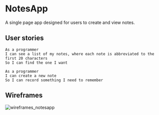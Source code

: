 # NotesApp

A single page app designed for users to create and view notes.

## User stories

```
As a programmer
I can see a list of my notes, where each note is abbreviated to the first 20 characters
So I can find the one I want

```

```
As a programmer
I can create a new note
So I can record something I need to remember

```
## Wireframes

![wireframes_notesapp](https://user-images.githubusercontent.com/82119816/136220076-dbe60cb8-b7c0-4ab3-8fa6-90d512c808df.png)
